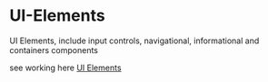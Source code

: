 # UI-Elements
UI Elements, include input controls, navigational, informational and containers components

see working here [UI Elements](https://rholo.cl/labs/UIE)
